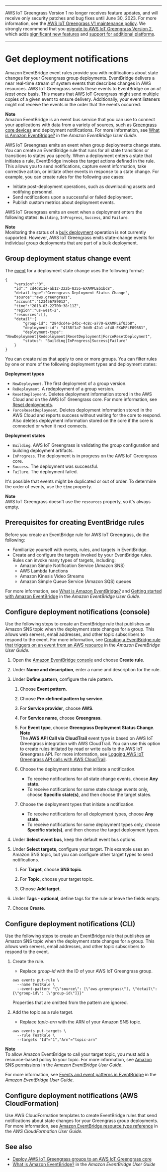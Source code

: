 --------

AWS IoT Greengrass Version 1 no longer receives feature updates, and will receive only security patches and bug fixes until June 30, 2023\. For more information, see the [AWS IoT Greengrass V1 maintenance policy](https://docs.aws.amazon.com/greengrass/v1/developerguide/maintenance-policy.html)\. We strongly recommend that you [migrate to AWS IoT Greengrass Version 2](https://docs.aws.amazon.com/greengrass/v2/developerguide/move-from-v1.html), which adds [significant new features](https://docs.aws.amazon.com/greengrass/v2/developerguide/greengrass-v2-whats-new.html) and [support for additional platforms](https://docs.aws.amazon.com/greengrass/v2/developerguide/operating-system-feature-support-matrix.html)\.

--------

# Get deployment notifications<a name="deployment-notifications"></a>

Amazon EventBridge event rules provide you with notifications about state changes for your Greengrass group deployments\. EventBridge delivers a near real\-time stream of system events that describes changes in AWS resources\. AWS IoT Greengrass sends these events to EventBridge on an *at least once* basis\. This means that AWS IoT Greengrass might send multiple copies of a given event to ensure delivery\. Additionally, your event listeners might not receive the events in the order that the events occurred\.

**Note**  
Amazon EventBridge is an event bus service that you can use to connect your applications with data from a variety of sources, such as [Greengrass core devices](telemetry.md) and deployment notifications\. For more information, see [What is Amazon EventBridge?](https://docs.aws.amazon.com/eventbridge/latest/userguide/what-is-amazon-eventbridge.html) in the *Amazon EventBridge User Guide*\.

AWS IoT Greengrass emits an event when group deployments change state\. You can create an EventBridge rule that runs for all state transitions or transitions to states you specify\. When a deployment enters a state that initiates a rule, EventBridge invokes the target actions defined in the rule\. This allows you to send notifications, capture event information, take corrective action, or initiate other events in response to a state change\. For example, you can create rules for the following use cases:
+ Initiate post\-deployment operations, such as downloading assets and notifying personnel\.
+ Send notifications upon a successful or failed deployment\.
+ Publish custom metrics about deployment events\.

AWS IoT Greengrass emits an event when a deployment enters the following states: `Building`, `InProgress`, `Success`, and `Failure`\.

**Note**  
Monitoring the status of a [bulk deployment](bulk-deploy-cli.md) operation is not currently supported\. However, AWS IoT Greengrass emits state\-change events for individual group deployments that are part of a bulk deployment\.

## Group deployment status change event<a name="events-message-format"></a>

The [event](https://docs.aws.amazon.com/AmazonCloudWatch/latest/events/CloudWatchEventsandEventPatterns.html) for a deployment state change uses the following format:

```
{
    "version":"0",
    "id":" cd4d811e-ab12-322b-8255-EXAMPLEb1bc8",
    "detail-type":"Greengrass Deployment Status Change",
    "source":"aws.greengrass",
    "account":"123456789012",
    "time":"2018-03-22T00:38:11Z",
    "region":"us-west-2",
    "resources":[],
    "detail":{    
        "group-id": "284dcd4e-24bc-4c8c-a770-EXAMPLEf03b8",
        "deployment-id": "4f38f1a7-3dd0-42a1-af48-EXAMPLE09681",
        "deployment-type": "NewDeployment|Redeployment|ResetDeployment|ForceResetDeployment",
        "status": "Building|InProgress|Success|Failure"
    }
}
```

You can create rules that apply to one or more groups\. You can filter rules by one or more of the following deployment types and deployment states:

**Deployment types**  
+ `NewDeployment`\. The first deployment of a group version\.
+ `ReDeployment`\. A redeployment of a group version\.
+ `ResetDeployment`\. Deletes deployment information stored in the AWS Cloud and on the AWS IoT Greengrass core\. For more information, see [Reset deployments](reset-deployments-scenario.md)\.
+ `ForceResetDeployment`\. Deletes deployment information stored in the AWS Cloud and reports success without waiting for the core to respond\. Also deletes deployment information stored on the core if the core is connected or when it next connects\.

**Deployment states**  
+ `Building`\. AWS IoT Greengrass is validating the group configuration and building deployment artifacts\.
+ `InProgress`\. The deployment is in progress on the AWS IoT Greengrass core\.
+ `Success`\. The deployment was successful\.
+ `Failure`\. The deployment failed\.

It's possible that events might be duplicated or out of order\. To determine the order of events, use the `time` property\.

**Note**  
AWS IoT Greengrass doesn't use the `resources` property, so it's always empty\.

## Prerequisites for creating EventBridge rules<a name="create-events-rule-prereqs"></a>

Before you create an EventBridge rule for AWS IoT Greengrass, do the following:
+ Familiarize yourself with events, rules, and targets in EventBridge\.
+ Create and configure the targets invoked by your EventBridge rules\. Rules can invoke many types of targets, including:
  + Amazon Simple Notification Service \(Amazon SNS\)
  + AWS Lambda functions
  + Amazon Kinesis Video Streams
  + Amazon Simple Queue Service \(Amazon SQS\) queues

For more information, see [What is Amazon EventBridge?](https://docs.aws.amazon.com/eventbridge/latest/userguide/what-is-amazon-eventbridge.html) and [Getting started with Amazon EventBridge](https://docs.aws.amazon.com/eventbridge/latest/userguide/eventbridge-getting-set-up.html) in the *Amazon EventBridge User Guide*\.

## Configure deployment notifications \(console\)<a name="create-events-rule-console"></a>

Use the following steps to create an EventBridge rule that publishes an Amazon SNS topic when the deployment state changes for a group\. This allows web servers, email addresses, and other topic subscribers to respond to the event\. For more information, see [Creating a EventBridge rule that triggers on an event from an AWS resource](https://docs.aws.amazon.com/eventbridge/latest/userguide/create-eventbridge-rule.html) in the *Amazon EventBridge User Guide*\.

1. Open the [Amazon EventBridge console](https://console.aws.amazon.com/events/) and choose **Create rule**\.

1. Under **Name and description**, enter a name and description for the rule\.

1. Under **Define pattern**, configure the rule pattern\.

   1. Choose **Event pattern**\.

   1. Choose **Pre\-defined pattern by service**\.

   1. For **Service provider**, choose **AWS**\.

   1. For **Service name**, choose **Greengrass**\.

   1. For **Event type**, choose **Greengrass Deployment Status Change**\.
**Note**  
The **AWS API Call via CloudTrail** event type is based on AWS IoT Greengrass integration with AWS CloudTrail\. You can use this option to create rules initiated by read or write calls to the AWS IoT Greengrass API\. For more information, see [Logging AWS IoT Greengrass API calls with AWS CloudTrail](logging-using-cloudtrail.md)\.

   1. Choose the deployment states that initiate a notification\.
      + To receive notifications for all state change events, choose **Any state**\.
      + To receive notifications for some state change events only, choose **Specific state\(s\)**, and then choose the target states\.

   1. Choose the deployment types that initiate a notification\.
      + To receive notifications for all deployment types, choose **Any state**\.
      + To receive notifications for some deployment types only, choose **Specific state\(s\)**, and then choose the target deployment types\.

1. Under **Select event bus**, keep the default event bus options\.

1. Under **Select targets**, configure your target\. This example uses an Amazon SNS topic, but you can configure other target types to send notifications\.

   1. For **Target**, choose **SNS topic**\.

   1. For **Topic**, choose your target topic\.

   1. Choose **Add target**\.

1. Under **Tags \- optional**, define tags for the rule or leave the fields empty\.

1. Choose **Create**\.

## Configure deployment notifications \(CLI\)<a name="create-events-rule-cli"></a>

Use the following steps to create an EventBridge rule that publishes an Amazon SNS topic when the deployment state changes for a group\. This allows web servers, email addresses, and other topic subscribers to respond to the event\.

1. Create the rule\.
   + Replace *group\-id* with the ID of your AWS IoT Greengrass group\.

   ```
   aws events put-rule \
     --name TestRule \
     --event-pattern "{\"source\": [\"aws.greengrass\"], \"detail\": {\"group-id\": [\"group-id\"]}}"
   ```

   Properties that are omitted from the pattern are ignored\.

1. Add the topic as a rule target\.
   + Replace *topic\-arn* with the ARN of your Amazon SNS topic\.

   ```
   aws events put-targets \
     --rule TestRule \
     --targets "Id"="1","Arn"="topic-arn"
   ```
**Note**  
To allow Amazon EventBridge to call your target topic, you must add a resource\-based policy to your topic\. For more information, see [Amazon SNS permissions](https://docs.aws.amazon.com/eventbridge/latest/userguide/resource-based-policies-eventbridge.html#sns-permissions) in the *Amazon EventBridge User Guide*\.

For more information, see [Events and event patterns in EventBridge](https://docs.aws.amazon.com/eventbridge/latest/userguide/eventbridge-and-event-patterns.html) in the *Amazon EventBridge User Guide*\.

## Configure deployment notifications \(AWS CloudFormation\)<a name="create-events-rule-cloudformation"></a>

Use AWS CloudFormation templates to create EventBridge rules that send notifications about state changes for your Greengrass group deployments\. For more information, see [Amazon EventBridge resource type reference](https://docs.aws.amazon.com/AWSCloudFormation/latest/UserGuide/AWS_Events.html) in the *AWS CloudFormation User Guide*\.

## See also<a name="deployment-notifications-see-also"></a>
+ [Deploy AWS IoT Greengrass groups to an AWS IoT Greengrass core](deployments.md)
+ [What is Amazon EventBridge?](https://docs.aws.amazon.com/eventbridge/latest/userguide/what-is-amazon-eventbridge.html) in the *Amazon EventBridge User Guide*